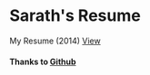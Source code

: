 Sarath's Resume
===============

My Resume (2014) [View](http://saratonite.github.io/resume)

	    	 

#### Thanks to [Github](http://github.com)
